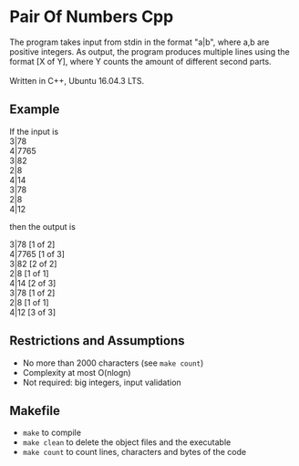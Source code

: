 # Pair Of Numbers Cpp
The program takes input from stdin in the format "a|b", where a,b are positive integers. As output, the program produces 
multiple lines using the format [X of Y], where Y counts the amount of different second parts.<br/><br/>
Written in C++, Ubuntu 16.04.3 LTS.

## Example
If the input is<br/>
3|78 <br/>
4|7765<br/>
3|82<br/>
2|8<br/>
4|14<br/>
3|78<br/>
2|8<br/>
4|12<br/>

then the output is

3|78 [1 of 2] <br/>
4|7765 [1 of 3] <br/>
3|82 [2 of 2]<br/>
2|8 [1 of 1] <br/>
4|14 [2 of 3] <br/>
3|78 [1 of 2] <br/>
2|8 [1 of 1] <br/>
4|12 [3 of 3] <br/>

## Restrictions and Assumptions
- No more than 2000 characters (see `make count`)
- Complexity at most O(nlogn)
- Not required: big integers, input validation

## Makefile
- `make` to compile
- `make clean` to delete the object files and the executable 
- `make count` to count lines, characters and bytes of the code
